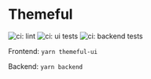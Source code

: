 # Themeful

![ci: lint](https://github.com/themeful/themeful/actions/workflows/ci-lint.yml/badge.svg)
![ci: ui tests](https://github.com/themeful/themeful/actions/workflows/ci-test-ui.yml/badge.svg)
![ci: backend tests](https://github.com/themeful/themeful/actions/workflows/ci-test-backend.yml/badge.svg)

Frontend: `yarn themeful-ui`

Backend: `yarn backend`
